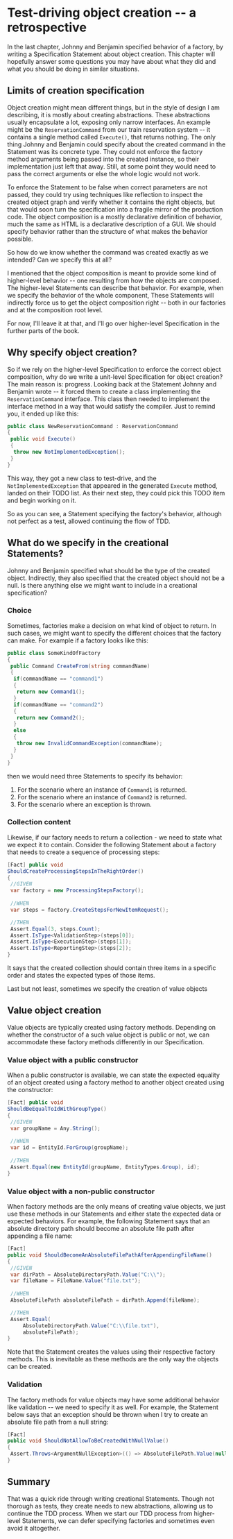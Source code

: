 # Test-driving object creation -- a retrospective

In the last chapter, Johnny and Benjamin specified behavior of a factory, by writing a Specification Statement about object creation. This chapter will hopefully answer some questions you may have about what they did and what you should be doing in similar situations.

## Limits of creation specification

Object creation might mean different things, but in the style of design I am describing, it is mostly about creating abstractions. These abstractions usually encapsulate a lot, exposing only narrow interfaces. An example might be the `ReservationCommand` from our train reservation system -- it contains a single method called `Execute()`, that returns nothing. The only thing Johnny and Benjamin could specify about the created command in the Statement was its concrete type. They could not enforce the factory method arguments being passed into the created instance, so their implementation just left that away. Still, at some point they would need to pass the correct arguments or else the whole logic would not work.

To enforce the Statement to be false when correct parameters are not passed, they could try using techniques like reflection to inspect the created object graph and verify whether it contains the right objects, but that would soon turn the specification into a fragile mirror of the production code. The object composition is a mostly declarative definition of behavior, much the same as HTML is a declarative description of a GUI. We should specify behavior rather than the structure of what makes the behavior possible.

So how do we know whether the command was created exactly as we intended? Can we specify this at all?

I mentioned that the object composition is meant to provide some kind of higher-level behavior -- one resulting from how the objects are composed. The higher-level Statements can describe that behavior. For example, when we specify the behavior of the whole component, These Statements will indirectly force us to get the object composition right -- both in our factories and at the composition root level.

For now, I'll leave it at that, and I'll go over higher-level Specification in the further parts of the book.

## Why specify object creation?

So if we rely on the higher-level Specification to enforce the correct object composition, why do we write a unit-level Specification for object creation? The main reason is: progress. Looking back at the Statement Johnny and Benjamin wrote -- it forced them to create a class implementing the `ReservationCommand` interface. This class then needed to implement the interface method in a way that would satisfy the compiler. Just to remind you, it ended up like this:

```csharp
public class NewReservationCommand : ReservationCommand
{
 public void Execute()
 {
  throw new NotImplementedException();
 } 
}
```

This way, they got a new class to test-drive, and the `NotImplementedException` that appeared in the generated `Execute` method, landed on their TODO list. As their next step, they could pick this TODO item and begin working on it. 

So as you can see, a Statement specifying the factory's behavior, although not perfect as a test, allowed continuing the flow of TDD.

## What do we specify in the creational Statements?

Johnny and Benjamin specified what should be the type of the created object. Indirectly, they also specified that the created object should not be a null. Is there anything else we might want to include in a creational specification?

### Choice

Sometimes, factories make a decision on what kind of object to return. In such cases, we might want to specify the different choices that the factory can make. For example if a factory looks like this:

```csharp
public class SomeKindOfFactory
{
 public Command CreateFrom(string commandName)
 {
  if(commandName == "command1")
  {
   return new Command1();
  }
  if(commandName == "command2")
  {
   return new Command2();
  }
  else
  {
   throw new InvalidCommandException(commandName);
  }
 }
}
```

then we would need three Statements to specify its behavior: 

1. For the scenario where an instance of `Command1` is returned.
1. For the scenario where an instance of `Command2` is returned.
1. For the scenario where an exception is thrown.

### Collection content

Likewise, if our factory needs to return a collection - we need to state what we expect it to contain. Consider the following Statement about a factory that needs to create a sequence of processing steps:

```csharp
[Fact] public void
ShouldCreateProcessingStepsInTheRightOrder()
{
 //GIVEN
 var factory = new ProcessingStepsFactory();
 
 //WHEN
 var steps = factory.CreateStepsForNewItemRequest();

 //THEN
 Assert.Equal(3, steps.Count);
 Assert.IsType<ValidationStep>(steps[0]);
 Assert.IsType<ExecutionStep>(steps[1]);
 Assert.IsType<ReportingStep>(steps[2]);
}
```

It says that the created collection should contain three items in a specific order and states the expected types of those items.

Last but not least, sometimes we specify the creation of value objects

## Value object creation

Value objects are typically created using factory methods. Depending on whether the constructor of a such value object is public or not, we can accommodate these factory methods differently in our Specification.

### Value object with a public constructor

When a public constructor is available, we can state the expected equality of an object created using a factory method to another object created using the constructor:

```csharp
[Fact] public void
ShouldBeEqualToIdWithGroupType()
{
 //GIVEN
 var groupName = Any.String();
 
 //WHEN
 var id = EntityId.ForGroup(groupName);
 
 //THEN
 Assert.Equal(new EntityId(groupName, EntityTypes.Group), id);
}
```

### Value object with a non-public constructor

When factory methods are the only means of creating value objects, we just use these methods in our Statements and either state the expected data or expected behaviors. For example, the following Statement says that an absolute directory path should become an absolute file path after appending a file name:

```csharp
[Fact]
public void ShouldBecomeAnAbsoluteFilePathAfterAppendingFileName()
{
 //GIVEN
 var dirPath = AbsoluteDirectoryPath.Value("C:\\");
 var fileName = FileName.Value("file.txt");
 
 //WHEN
 AbsoluteFilePath absoluteFilePath = dirPath.Append(fileName);

 //THEN
 Assert.Equal(
     AbsoluteDirectoryPath.Value("C:\\file.txt"), 
     absoluteFilePath);
}
```

Note that the Statement creates the values using their respective factory methods. This is inevitable as these methods are the only way the objects can be created.

### Validation

The factory methods for value objects may have some additional behavior like validation -- we need to specify it as well. For example, the Statement below says that an exception should be thrown when I try to create an absolute file path from a null string:

```csharp
[Fact]
public void ShouldNotAllowToBeCreatedWithNullValue()
{
 Assert.Throws<ArgumentNullException>(() => AbsoluteFilePath.Value(null));
}
```

## Summary

That was a quick ride through writing creational Statements. Though not thorough as tests, they create needs to new abstractions, allowing us to continue the TDD process. When we start our TDD process from higher-level Statements, we can defer specifying factories and sometimes even avoid it altogether.